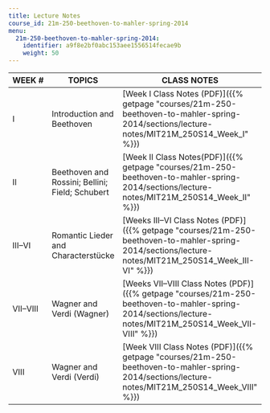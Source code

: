 ```yaml
---
title: Lecture Notes
course_id: 21m-250-beethoven-to-mahler-spring-2014
menu:
  21m-250-beethoven-to-mahler-spring-2014:
    identifier: a9f8e2bf0abc153aee1556514fecae9b
    weight: 50
---
```

| WEEK # | TOPICS | CLASS NOTES |
| --- | --- | --- |
| I | Introduction and Beethoven | [Week I Class Notes (PDF)]({{% getpage "courses/21m-250-beethoven-to-mahler-spring-2014/sections/lecture-notes/MIT21M_250S14_Week_I" %}}) |
| II | Beethoven and Rossini; Bellini; Field; Schubert | [Week II Class Notes(PDF)]({{% getpage "courses/21m-250-beethoven-to-mahler-spring-2014/sections/lecture-notes/MIT21M_250S14_Week_II" %}}) |
| III–VI | Romantic Lieder and Characterstücke | [Weeks III–VI Class Notes (PDF)]({{% getpage "courses/21m-250-beethoven-to-mahler-spring-2014/sections/lecture-notes/MIT21M_250S14_Week_III-VI" %}}) |
| VII–VIII | Wagner and Verdi (Wagner) | [Weeks VII–VIII Class Notes (PDF)]({{% getpage "courses/21m-250-beethoven-to-mahler-spring-2014/sections/lecture-notes/MIT21M_250S14_Week_VII-VIII" %}}) |
| VIII | Wagner and Verdi (Verdi) | [Week VIII Class Notes (PDF)]({{% getpage "courses/21m-250-beethoven-to-mahler-spring-2014/sections/lecture-notes/MIT21M_250S14_Week_VIII" %}})